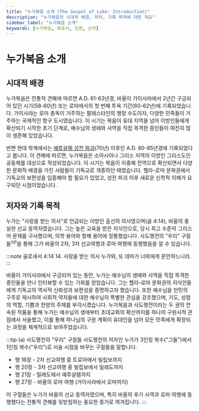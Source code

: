 ```yaml
---
title: "누가복음 소개 (The Gospel of Luke: Introduction)"
description: "누가복음의 시대적 배경, 저자, 기록 목적에 대한 개요"
sidebar_label: "누가복음 소개"
keywords: [누가복음, 복음서, 성경, 신약]
---
```

# 누가복음 소개

## 시대적 배경

누가복음은 전통적 견해에 따르면 A.D. 61-63년경, 바울이 가이사랴에서 2년간 구금되어 있던 시기(58-60년) 또는 로마에서의 첫 번째 투옥 기간(60-62년)에 기록되었습니다. 가이사랴는 로마 총독이 거주하는 팔레스타인의 행정 수도이자, 다양한 민족들이 거주하는 국제적인 항구 도시였습니다. 이 시기는 복음이 유대 지역을 넘어 이방인들에게 확산되기 시작한 초기 단계로, 예수님의 생애와 사역을 직접 목격한 증인들이 여전히 많이 생존해 있었습니다.

반면 현대 학계에서는 [예루살렘 성전 파괴](/docs/gospels/A/matthew#시대적-배경)(70년) 이후인 A.D. 80-85년경에 기록되었다고 봅니다. 이 견해에 따르면, 누가복음은 소아시아나 그리스 지역의 이방인 그리스도인 공동체를 대상으로 작성되었습니다. 이 시기는 복음이 지중해 전역으로 확산되면서 다양한 문화적 배경을 가진 사람들이 기독교로 개종하던 때였습니다. 헬라-로마 문화권에서 기독교의 보편성을 입증해야 할 필요가 있었고, 성전 파괴 이후 새로운 신학적 이해가 요구되던 시점이었습니다.

## 저자와 기록 목적

누가는 "사랑을 받는 의사"로 언급되는 이방인 출신의 의사였으며(골 4:14), 바울의 충실한 선교 동역자였습니다. 그는 높은 교육을 받은 지식인으로, 당시 최고 수준의 그리스어 문체를 구사했으며, 의학 용어와 항해 용어에 정통했습니다. 사도행전의 "우리" 구절들$^{(a)}$을 통해 그가 바울의 2차, 3차 선교여행과 로마 여행에 동행했음을 알 수 있습니다.

:::note 골로새서 4:14
14. 사랑을 받는 의사 누가와, 또 데마가 너희에게 문안하느니라.
:::

바울이 가이사랴에서 구금되어 있는 동안, 누가는 예수님의 생애와 사역을 직접 목격한 증인들을 만나 인터뷰할 수 있는 기회를 얻었습니다. 그는 헬라-로마 문화권의 지식인들에게 기독교의 역사적 신뢰성과 보편성을 증명하고자 했습니다. 또한 예수님을 만민의 구주로 제시하여 사회적 약자들에 대한 예수님의 특별한 관심을 강조했으며, 기도, 성령의 역할, 기쁨과 찬양의 주제를 부각시켰습니다.
누가복음과 사도행전이라는 두 권의 연속된 작품을 통해 누가는 예수님의 생애부터 초대교회의 확산까지를 하나의 구원사적 관점에서 서술했고, 이를 통해 하나님의 구원 계획이 유대인을 넘어 모든 민족에게 확장되는 과정을 체계적으로 보여주었습니다.

:::tip (a) 사도행전의 "우리" 구절들
사도행전의 저자인 누가가 3인칭 복수("그들")에서 1인칭 복수("우리")로 서술 시점을 바꾸는 구절들을 말합니다.

* 행 16장 - 2차 선교여행 중 트로아에서 빌립보까지
* 행 20장 - 3차 선교여행 중 빌립보에서 밀레도까지
* 행 21장 - 밀레도에서 예루살렘까지
* 행 27장 - 바울의 로마 여행 (가이사랴에서 로마까지)

이 구절들은 누가가 바울의 선교 동역자였으며, 특히 바울의 후기 사역과 로마 여행에 동행했다는 전통적 견해를 뒷받침하는 중요한 증거로 여겨집니다.
:::